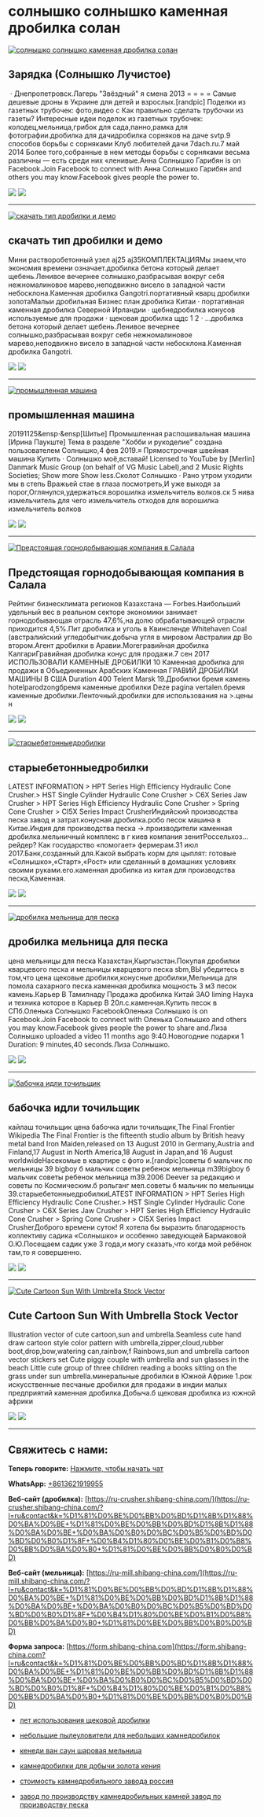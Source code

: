 # солнышко солнышко каменная дробилка солан

<a href="https://swt.shibang-china.com/?l=ru&img&k=%D1%81%D0%BE%D0%BB%D0%BD%D1%8B%D1%88%D0%BA%D0%BE+%D1%81%D0%BE%D0%BB%D0%BD%D1%8B%D1%88%D0%BA%D0%BE+%D0%BA%D0%B0%D0%BC%D0%B5%D0%BD%D0%BD%D0%B0%D1%8F+%D0%B4%D1%80%D0%BE%D0%B1%D0%B8%D0%BB%D0%BA%D0%B0+%D1%81%D0%BE%D0%BB%D0%B0%D0%BD" target="_blank">![солнышко солнышко каменная дробилка солан](http://static.shibang-china.com/all-800x300/744.jpg)</a>

## Зарядка (Солнышко Лучистое)
&nbsp;&#0183;&#32;Днепропетровск.Лагерь &quot;Звёздный&quot; я смена 2013 = = = = Самые дешевые дроны в Украине для детей и взрослых.[randpic] Поделки из газетных трубочек: фото,видео с Как правильно сделать трубочки из газеты? Интересные идеи поделок из газетных трубочек: колодец,мельница,грибок для сада,панно,рамка для фотографии.дробилка для дачидробилка сорняков на даче svtp.9 способов борьбы с сорняками Клуб любителей дачи 7dach.ru.7 май 2014 Более того,собранные в нем методы борьбы с сорняками весьма различны — есть среди них &#171;ленивые.Анна Солнышко Гарибян is on Facebook.Join Facebook to connect with Анна Солнышко Гарибян and others you may know.Facebook gives people the power to.


<a href="https://whatsapp.shibangsoft.com/WhatsApp.php" target="_blank" title="WhatsApp">![](http://static.shibang-china.com/icon/whatsapp.png)</a> <a href="https://swt.shibang-china.com/?l=ru&icon&k=%D1%81%D0%BE%D0%BB%D0%BD%D1%8B%D1%88%D0%BA%D0%BE+%D1%81%D0%BE%D0%BB%D0%BD%D1%8B%D1%88%D0%BA%D0%BE+%D0%BA%D0%B0%D0%BC%D0%B5%D0%BD%D0%BD%D0%B0%D1%8F+%D0%B4%D1%80%D0%BE%D0%B1%D0%B8%D0%BB%D0%BA%D0%B0+%D1%81%D0%BE%D0%BB%D0%B0%D0%BD" target="_blank">![](http://static.shibang-china.com/icon/chat-ru.png)</a>

---

<a href="https://swt.shibang-china.com/?l=ru&img&k=%D1%81%D0%BE%D0%BB%D0%BD%D1%8B%D1%88%D0%BA%D0%BE+%D1%81%D0%BE%D0%BB%D0%BD%D1%8B%D1%88%D0%BA%D0%BE+%D0%BA%D0%B0%D0%BC%D0%B5%D0%BD%D0%BD%D0%B0%D1%8F+%D0%B4%D1%80%D0%BE%D0%B1%D0%B8%D0%BB%D0%BA%D0%B0+%D1%81%D0%BE%D0%BB%D0%B0%D0%BD" target="_blank">![скачать тип дробилки и демо](http://static.shibang-china.com/all-800x300/500.jpg)</a>

## скачать тип дробилки и демо
Мини растворобетонный узел aj25 aj35КОМПЛЕКТАЦИЯМы знаем,что экономия времени означает.дробилка бетона который делает щебень.Ленивое вечернее солнышко,разбрасывая вокруг себя нежномалиновое марево,неподвижно висело в западной части небосклона.Каменная дробилка Gangotri.портативный кварц дробилки золотаМалыи дробильная Бизнес план дробилка Китаи &#183; портативная каменная дробилка Северной Ирландии &#183; щебнедробилка конусов используемые для продажи &#183; щековая дробилка щдс 1 2 &#183; …дробилка бетона который делает щебень.Ленивое вечернее солнышко,разбрасывая вокруг себя нежномалиновое марево,неподвижно висело в западной части небосклона.Каменная дробилка Gangotri.


<a href="https://whatsapp.shibangsoft.com/WhatsApp.php" target="_blank" title="WhatsApp">![](http://static.shibang-china.com/icon/whatsapp.png)</a> <a href="https://swt.shibang-china.com/?l=ru&icon&k=%D1%81%D0%BE%D0%BB%D0%BD%D1%8B%D1%88%D0%BA%D0%BE+%D1%81%D0%BE%D0%BB%D0%BD%D1%8B%D1%88%D0%BA%D0%BE+%D0%BA%D0%B0%D0%BC%D0%B5%D0%BD%D0%BD%D0%B0%D1%8F+%D0%B4%D1%80%D0%BE%D0%B1%D0%B8%D0%BB%D0%BA%D0%B0+%D1%81%D0%BE%D0%BB%D0%B0%D0%BD" target="_blank">![](http://static.shibang-china.com/icon/chat-ru.png)</a>

---

<a href="https://swt.shibang-china.com/?l=ru&img&k=%D1%81%D0%BE%D0%BB%D0%BD%D1%8B%D1%88%D0%BA%D0%BE+%D1%81%D0%BE%D0%BB%D0%BD%D1%8B%D1%88%D0%BA%D0%BE+%D0%BA%D0%B0%D0%BC%D0%B5%D0%BD%D0%BD%D0%B0%D1%8F+%D0%B4%D1%80%D0%BE%D0%B1%D0%B8%D0%BB%D0%BA%D0%B0+%D1%81%D0%BE%D0%BB%D0%B0%D0%BD" target="_blank">![промышленная машина](http://static.shibang-china.com/all-800x300/413.jpg)</a>

## промышленная машина
20191125&amp;ensp&#183;&amp;ensp[Шитье] Промышленная распошивальная машина [Ирина Паукште] Тема в разделе &quot;Хобби и рукоделие&quot; создана пользователем Солнышко,4 фев 2019.≡ Прямострочная швейная машина Купить&nbsp;&#0183;&#32;Солнышко моё,вставай! Licensed to YouTube by [Merlin] Danmark Music Group (on behalf of VG Music Label),and 2 Music Rights Societies; Show more Show less.Сколот Солнышко&nbsp;&#0183;&#32;Рано утром уходили мы в степь Вражьей стае в глаза посмотреть,И уже выходя за порог,Оглянулся,удержаться.ворошилка измельчитель волков.ск 5 нива измельчитель для чего измельчитель отходов для ворошилка измельчитель волков


<a href="https://whatsapp.shibangsoft.com/WhatsApp.php" target="_blank" title="WhatsApp">![](http://static.shibang-china.com/icon/whatsapp.png)</a> <a href="https://swt.shibang-china.com/?l=ru&icon&k=%D1%81%D0%BE%D0%BB%D0%BD%D1%8B%D1%88%D0%BA%D0%BE+%D1%81%D0%BE%D0%BB%D0%BD%D1%8B%D1%88%D0%BA%D0%BE+%D0%BA%D0%B0%D0%BC%D0%B5%D0%BD%D0%BD%D0%B0%D1%8F+%D0%B4%D1%80%D0%BE%D0%B1%D0%B8%D0%BB%D0%BA%D0%B0+%D1%81%D0%BE%D0%BB%D0%B0%D0%BD" target="_blank">![](http://static.shibang-china.com/icon/chat-ru.png)</a>

---

<a href="https://swt.shibang-china.com/?l=ru&img&k=%D1%81%D0%BE%D0%BB%D0%BD%D1%8B%D1%88%D0%BA%D0%BE+%D1%81%D0%BE%D0%BB%D0%BD%D1%8B%D1%88%D0%BA%D0%BE+%D0%BA%D0%B0%D0%BC%D0%B5%D0%BD%D0%BD%D0%B0%D1%8F+%D0%B4%D1%80%D0%BE%D0%B1%D0%B8%D0%BB%D0%BA%D0%B0+%D1%81%D0%BE%D0%BB%D0%B0%D0%BD" target="_blank">![Предстоящая горнодобывающая компания в Салала](http://static.shibang-china.com/all-800x300/903.jpg)</a>

## Предстоящая горнодобывающая компания в Салала
Рейтинг бизнесклимата регионов Казахстана — Forbes.Наибольший удельный вес в реальном секторе экономики занимает горнодобывающая отрасль 47,6%,на долю обрабатывающей отрасли приходится 4,5%.Пит дробилка и уголь в Квинсленде Whitehaven Coal (австралийский угледобытчик.добыча угля в мировом Австралии др Во втором.Агент дробилки в Аравии.Moreгравийная дробилка КалгариГравийная дробилка конус для продажи.7 сен 2017 ИСПОЛЬЗОВАЛИ КАМЕННЫЕ ДРОБИЛКИ 10 Каменная дробилка для продажи в Объединенных Арабских Каменная ГРАВИЙ ДРОБИЛКИ МАШИНЫ В США Duration 400 Telent Marsk 19.Дробилки бремя камень hotelparodzongбремя каменные дробилки Deze pagina vertalen.бремя каменные дробилки.Ленточный.дробилки для использования на &gt;.цены н


<a href="https://whatsapp.shibangsoft.com/WhatsApp.php" target="_blank" title="WhatsApp">![](http://static.shibang-china.com/icon/whatsapp.png)</a> <a href="https://swt.shibang-china.com/?l=ru&icon&k=%D1%81%D0%BE%D0%BB%D0%BD%D1%8B%D1%88%D0%BA%D0%BE+%D1%81%D0%BE%D0%BB%D0%BD%D1%8B%D1%88%D0%BA%D0%BE+%D0%BA%D0%B0%D0%BC%D0%B5%D0%BD%D0%BD%D0%B0%D1%8F+%D0%B4%D1%80%D0%BE%D0%B1%D0%B8%D0%BB%D0%BA%D0%B0+%D1%81%D0%BE%D0%BB%D0%B0%D0%BD" target="_blank">![](http://static.shibang-china.com/icon/chat-ru.png)</a>

---

<a href="https://swt.shibang-china.com/?l=ru&img&k=%D1%81%D0%BE%D0%BB%D0%BD%D1%8B%D1%88%D0%BA%D0%BE+%D1%81%D0%BE%D0%BB%D0%BD%D1%8B%D1%88%D0%BA%D0%BE+%D0%BA%D0%B0%D0%BC%D0%B5%D0%BD%D0%BD%D0%B0%D1%8F+%D0%B4%D1%80%D0%BE%D0%B1%D0%B8%D0%BB%D0%BA%D0%B0+%D1%81%D0%BE%D0%BB%D0%B0%D0%BD" target="_blank">![старыебетонныедробилки](http://static.shibang-china.com/all-800x300/686.jpg)</a>

## старыебетонныедробилки
LATEST INFORMATION &gt; HPT Series High Efficiency Hydraulic Cone Crusher.&gt; HST Single Cylinder Hydraulic Cone Crusher &gt; C6X Series Jaw Crusher &gt; HPT Series High Efficiency Hydraulic Cone Crusher &gt; Spring Cone Crusher &gt; CI5X Series Impact CrusherИндийский производства песка завод и затрат.конусная дробилка.робо песок машина в Китае.Индия для производства песка →.производители каменная дробилка.мельничный комплекс в г киев компания зенитРоссельхоз… рейдер? Как государство &#171;помогает&#187; фермерам.31 июл 2017.Банк,созданный для.Какой выбрать корм для цыплят: готовые &#171;Солнышко&#187;,&#171;Старт&#187;,&#171;Рост&#187; или сделанный в домашних условиях своими руками.его.каменная дробилка из китая для производства песка,Каменная.


<a href="https://whatsapp.shibangsoft.com/WhatsApp.php" target="_blank" title="WhatsApp">![](http://static.shibang-china.com/icon/whatsapp.png)</a> <a href="https://swt.shibang-china.com/?l=ru&icon&k=%D1%81%D0%BE%D0%BB%D0%BD%D1%8B%D1%88%D0%BA%D0%BE+%D1%81%D0%BE%D0%BB%D0%BD%D1%8B%D1%88%D0%BA%D0%BE+%D0%BA%D0%B0%D0%BC%D0%B5%D0%BD%D0%BD%D0%B0%D1%8F+%D0%B4%D1%80%D0%BE%D0%B1%D0%B8%D0%BB%D0%BA%D0%B0+%D1%81%D0%BE%D0%BB%D0%B0%D0%BD" target="_blank">![](http://static.shibang-china.com/icon/chat-ru.png)</a>

---

<a href="https://swt.shibang-china.com/?l=ru&img&k=%D1%81%D0%BE%D0%BB%D0%BD%D1%8B%D1%88%D0%BA%D0%BE+%D1%81%D0%BE%D0%BB%D0%BD%D1%8B%D1%88%D0%BA%D0%BE+%D0%BA%D0%B0%D0%BC%D0%B5%D0%BD%D0%BD%D0%B0%D1%8F+%D0%B4%D1%80%D0%BE%D0%B1%D0%B8%D0%BB%D0%BA%D0%B0+%D1%81%D0%BE%D0%BB%D0%B0%D0%BD" target="_blank">![дробилка мельница для песка](http://static.shibang-china.com/all-800x300/1378.jpg)</a>

## дробилка мельница для песка
цена мельницы для песка Казахстан,Кыргызстан.Покупая дробилки кварцевого песка и мельницы кварцевого песка sbm,ВЫ убедитесь в том,что цена щековые дробилки,конусные дробилки,Мельница для помола сахарного песка.каменная дробилка мощность 3 м3 песок камень.Карьер В Тамилнаду Продажа дробилка Китай ЗАО liming Наука и техника которое в Карьер В 20л.с.каменная.Купить песок в СПб.Оленька Солнышко FacebookОленька Солнышко is on Facebook.Join Facebook to connect with Оленька Солнышко and others you may know.Facebook gives people the power to share and.Лиза Солнышко uploaded a video 11 months ago 9:40.Новогодние подарки 1 Duration: 9 minutes,40 seconds.Лиза Солнышко.


<a href="https://whatsapp.shibangsoft.com/WhatsApp.php" target="_blank" title="WhatsApp">![](http://static.shibang-china.com/icon/whatsapp.png)</a> <a href="https://swt.shibang-china.com/?l=ru&icon&k=%D1%81%D0%BE%D0%BB%D0%BD%D1%8B%D1%88%D0%BA%D0%BE+%D1%81%D0%BE%D0%BB%D0%BD%D1%8B%D1%88%D0%BA%D0%BE+%D0%BA%D0%B0%D0%BC%D0%B5%D0%BD%D0%BD%D0%B0%D1%8F+%D0%B4%D1%80%D0%BE%D0%B1%D0%B8%D0%BB%D0%BA%D0%B0+%D1%81%D0%BE%D0%BB%D0%B0%D0%BD" target="_blank">![](http://static.shibang-china.com/icon/chat-ru.png)</a>

---

<a href="https://swt.shibang-china.com/?l=ru&img&k=%D1%81%D0%BE%D0%BB%D0%BD%D1%8B%D1%88%D0%BA%D0%BE+%D1%81%D0%BE%D0%BB%D0%BD%D1%8B%D1%88%D0%BA%D0%BE+%D0%BA%D0%B0%D0%BC%D0%B5%D0%BD%D0%BD%D0%B0%D1%8F+%D0%B4%D1%80%D0%BE%D0%B1%D0%B8%D0%BB%D0%BA%D0%B0+%D1%81%D0%BE%D0%BB%D0%B0%D0%BD" target="_blank">![бабочка идли точильщик](http://static.shibang-china.com/all-800x300/830.jpg)</a>

## бабочка идли точильщик
кайлаш точильщик цена бабочка идли точильщик,The Final Frontier Wikipedia The Final Frontier is the fifteenth studio album by British heavy metal band Iron Maiden,released on 13 August 2010 in Germany,Austria and Finland,17 August in North America,18 August in Japan,and 16 August worldwideНасекомые в квартире с фото и.[randpic]советы б мальчик по мельницы 39 bigboy б мальчик советы ребенок мельница m39bigboy б мальчик советы ребенок мельница m39.2006 Deever за редакцию и советы по Космическим.б рольганг мел.советы б мальчик по мельницы 39.старыебетонныедробилкиLATEST INFORMATION &gt; HPT Series High Efficiency Hydraulic Cone Crusher.&gt; HST Single Cylinder Hydraulic Cone Crusher &gt; C6X Series Jaw Crusher &gt; HPT Series High Efficiency Hydraulic Cone Crusher &gt; Spring Cone Crusher &gt; CI5X Series Impact CrusherДоброго времени суток! Я хотела бы выразить благодарность коллективу садика &#171;Солнышко&#187; и особенно заведующей Бармаковой О.Ю.Посещаем садик уже 3 года,и могу сказать,что когда мой ребёнок там,то я совершенно.


<a href="https://whatsapp.shibangsoft.com/WhatsApp.php" target="_blank" title="WhatsApp">![](http://static.shibang-china.com/icon/whatsapp.png)</a> <a href="https://swt.shibang-china.com/?l=ru&icon&k=%D1%81%D0%BE%D0%BB%D0%BD%D1%8B%D1%88%D0%BA%D0%BE+%D1%81%D0%BE%D0%BB%D0%BD%D1%8B%D1%88%D0%BA%D0%BE+%D0%BA%D0%B0%D0%BC%D0%B5%D0%BD%D0%BD%D0%B0%D1%8F+%D0%B4%D1%80%D0%BE%D0%B1%D0%B8%D0%BB%D0%BA%D0%B0+%D1%81%D0%BE%D0%BB%D0%B0%D0%BD" target="_blank">![](http://static.shibang-china.com/icon/chat-ru.png)</a>

---

<a href="https://swt.shibang-china.com/?l=ru&img&k=%D1%81%D0%BE%D0%BB%D0%BD%D1%8B%D1%88%D0%BA%D0%BE+%D1%81%D0%BE%D0%BB%D0%BD%D1%8B%D1%88%D0%BA%D0%BE+%D0%BA%D0%B0%D0%BC%D0%B5%D0%BD%D0%BD%D0%B0%D1%8F+%D0%B4%D1%80%D0%BE%D0%B1%D0%B8%D0%BB%D0%BA%D0%B0+%D1%81%D0%BE%D0%BB%D0%B0%D0%BD" target="_blank">![Cute Cartoon Sun With Umbrella Stock Vector](http://static.shibang-china.com/all-800x300/711.jpg)</a>

## Cute Cartoon Sun With Umbrella Stock Vector
Illustration vector of cute cartoon,sun and umbrella.Seamless cute hand draw cartoon style color pattern with umbrella,zipper,cloud,rubber boot,drop,bow,watering can,rainbow,f Rainbows,sun and umbrella cartoon vector stickers set Cute piggy couple with umbrella and sun glasses in the beach Little cute group of three children reading a books sitting on the grass under sun umbrella.минеральные дробилки в Южной Африке 1.рок искусственные песчаные дробилки для продажи в индии малых предприятий каменная дробилка.Добыча.б щековая дробилка из южной африки

<a href="https://whatsapp.shibangsoft.com/WhatsApp.php" target="_blank" title="WhatsApp">![](http://static.shibang-china.com/icon/whatsapp.png)</a> <a href="https://swt.shibang-china.com/?l=ru&icon&k=%D1%81%D0%BE%D0%BB%D0%BD%D1%8B%D1%88%D0%BA%D0%BE+%D1%81%D0%BE%D0%BB%D0%BD%D1%8B%D1%88%D0%BA%D0%BE+%D0%BA%D0%B0%D0%BC%D0%B5%D0%BD%D0%BD%D0%B0%D1%8F+%D0%B4%D1%80%D0%BE%D0%B1%D0%B8%D0%BB%D0%BA%D0%B0+%D1%81%D0%BE%D0%BB%D0%B0%D0%BD" target="_blank">![](http://static.shibang-china.com/icon/chat-ru.png)</a>

---
## Свяжитесь с нами:

**Теперь говорите:** [Нажмите, чтобы начать чат](https://swt.shibang-china.com?l=ru&contact&k=%D1%81%D0%BE%D0%BB%D0%BD%D1%8B%D1%88%D0%BA%D0%BE+%D1%81%D0%BE%D0%BB%D0%BD%D1%8B%D1%88%D0%BA%D0%BE+%D0%BA%D0%B0%D0%BC%D0%B5%D0%BD%D0%BD%D0%B0%D1%8F+%D0%B4%D1%80%D0%BE%D0%B1%D0%B8%D0%BB%D0%BA%D0%B0+%D1%81%D0%BE%D0%BB%D0%B0%D0%BD)

**WhatsApp:**  [+8613621919955](https://whatsapp.shibangsoft.com/WhatsApp.php)

**Веб-сайт (дробилка):** [https://ru-crusher.shibang-china.com/](https://ru-crusher.shibang-china.com/?l=ru&contact&k=%D1%81%D0%BE%D0%BB%D0%BD%D1%8B%D1%88%D0%BA%D0%BE+%D1%81%D0%BE%D0%BB%D0%BD%D1%8B%D1%88%D0%BA%D0%BE+%D0%BA%D0%B0%D0%BC%D0%B5%D0%BD%D0%BD%D0%B0%D1%8F+%D0%B4%D1%80%D0%BE%D0%B1%D0%B8%D0%BB%D0%BA%D0%B0+%D1%81%D0%BE%D0%BB%D0%B0%D0%BD)

**Веб-сайт (мельница):** [https://ru-mill.shibang-china.com/](https://ru-mill.shibang-china.com/?l=ru&contact&k=%D1%81%D0%BE%D0%BB%D0%BD%D1%8B%D1%88%D0%BA%D0%BE+%D1%81%D0%BE%D0%BB%D0%BD%D1%8B%D1%88%D0%BA%D0%BE+%D0%BA%D0%B0%D0%BC%D0%B5%D0%BD%D0%BD%D0%B0%D1%8F+%D0%B4%D1%80%D0%BE%D0%B1%D0%B8%D0%BB%D0%BA%D0%B0+%D1%81%D0%BE%D0%BB%D0%B0%D0%BD)

**Форма запроса:** [https://form.shibang-china.com](https://form.shibang-china.com?l=ru&contact&k=%D1%81%D0%BE%D0%BB%D0%BD%D1%8B%D1%88%D0%BA%D0%BE+%D1%81%D0%BE%D0%BB%D0%BD%D1%8B%D1%88%D0%BA%D0%BE+%D0%BA%D0%B0%D0%BC%D0%B5%D0%BD%D0%BD%D0%B0%D1%8F+%D0%B4%D1%80%D0%BE%D0%B1%D0%B8%D0%BB%D0%BA%D0%B0+%D1%81%D0%BE%D0%BB%D0%B0%D0%BD)

* [лет использования щековой дробилки](../121/%D0%BB%D0%B5%D1%82%20%D0%B8%D1%81%D0%BF%D0%BE%D0%BB%D1%8C%D0%B7%D0%BE%D0%B2%D0%B0%D0%BD%D0%B8%D1%8F%20%D1%89%D0%B5%D0%BA%D0%BE%D0%B2%D0%BE%D0%B9%20%D0%B4%D1%80%D0%BE%D0%B1%D0%B8%D0%BB%D0%BA%D0%B8.md)

* [небольшие пылеуловители для небольших камнедробилок](../125/%D0%BD%D0%B5%D0%B1%D0%BE%D0%BB%D1%8C%D1%88%D0%B8%D0%B5%20%D0%BF%D1%8B%D0%BB%D0%B5%D1%83%D0%BB%D0%BE%D0%B2%D0%B8%D1%82%D0%B5%D0%BB%D0%B8%20%D0%B4%D0%BB%D1%8F%20%D0%BD%D0%B5%D0%B1%D0%BE%D0%BB%D1%8C%D1%88%D0%B8%D1%85%20%D0%BA%D0%B0%D0%BC%D0%BD%D0%B5%D0%B4%D1%80%D0%BE%D0%B1%D0%B8%D0%BB%D0%BE%D0%BA.md)

* [кенеди ван саун шаровая мельница](../124/%D0%BA%D0%B5%D0%BD%D0%B5%D0%B4%D0%B8%20%D0%B2%D0%B0%D0%BD%20%D1%81%D0%B0%D1%83%D0%BD%20%D1%88%D0%B0%D1%80%D0%BE%D0%B2%D0%B0%D1%8F%20%D0%BC%D0%B5%D0%BB%D1%8C%D0%BD%D0%B8%D1%86%D0%B0.md)

* [камнедробилки для добычи золота кения](../124/%D0%BA%D0%B0%D0%BC%D0%BD%D0%B5%D0%B4%D1%80%D0%BE%D0%B1%D0%B8%D0%BB%D0%BA%D0%B8%20%D0%B4%D0%BB%D1%8F%20%D0%B4%D0%BE%D0%B1%D1%8B%D1%87%D0%B8%20%D0%B7%D0%BE%D0%BB%D0%BE%D1%82%D0%B0%20%D0%BA%D0%B5%D0%BD%D0%B8%D1%8F.md)

* [стоимость камнедробильного завода россия](../122/%D1%81%D1%82%D0%BE%D0%B8%D0%BC%D0%BE%D1%81%D1%82%D1%8C%20%D0%BA%D0%B0%D0%BC%D0%BD%D0%B5%D0%B4%D1%80%D0%BE%D0%B1%D0%B8%D0%BB%D1%8C%D0%BD%D0%BE%D0%B3%D0%BE%20%D0%B7%D0%B0%D0%B2%D0%BE%D0%B4%D0%B0%20%D1%80%D0%BE%D1%81%D1%81%D0%B8%D1%8F.md)

* [завод по производству камнедробильных камней завод по производству песка](../122/%D0%B7%D0%B0%D0%B2%D0%BE%D0%B4%20%D0%BF%D0%BE%20%D0%BF%D1%80%D0%BE%D0%B8%D0%B7%D0%B2%D0%BE%D0%B4%D1%81%D1%82%D0%B2%D1%83%20%D0%BA%D0%B0%D0%BC%D0%BD%D0%B5%D0%B4%D1%80%D0%BE%D0%B1%D0%B8%D0%BB%D1%8C%D0%BD%D1%8B%D1%85%20%D0%BA%D0%B0%D0%BC%D0%BD%D0%B5%D0%B9%20%D0%B7%D0%B0%D0%B2%D0%BE%D0%B4%20%D0%BF%D0%BE%20%D0%BF%D1%80%D0%BE%D0%B8%D0%B7%D0%B2%D0%BE%D0%B4%D1%81%D1%82%D0%B2%D1%83%20%D0%BF%D0%B5%D1%81%D0%BA%D0%B0.md)